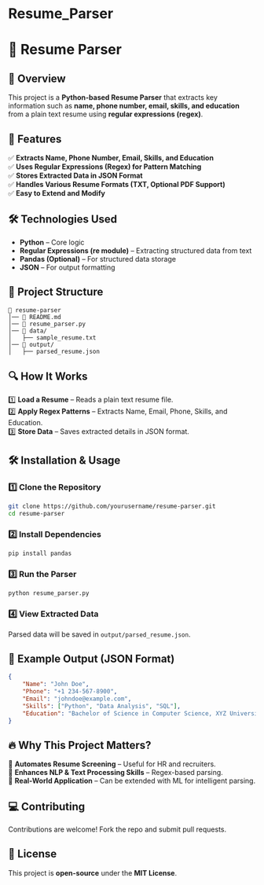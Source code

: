 # Resume_Parser
# 📄 Resume Parser

## 📌 Overview
This project is a **Python-based Resume Parser** that extracts key information such as **name, phone number, email, skills, and education** from a plain text resume using **regular expressions (regex)**.

## 🚀 Features
✅ **Extracts Name, Phone Number, Email, Skills, and Education**  
✅ **Uses Regular Expressions (Regex) for Pattern Matching**  
✅ **Stores Extracted Data in JSON Format**  
✅ **Handles Various Resume Formats (TXT, Optional PDF Support)**  
✅ **Easy to Extend and Modify**  

## 🛠 Technologies Used
- **Python** – Core logic
- **Regular Expressions (re module)** – Extracting structured data from text
- **Pandas (Optional)** – For structured data storage
- **JSON** – For output formatting

## 📂 Project Structure
```
📁 resume-parser
│── 📄 README.md
│── 📄 resume_parser.py
│── 📂 data/
│   ├── sample_resume.txt
│── 📂 output/
│   ├── parsed_resume.json
```

## 🔍 How It Works
1️⃣ **Load a Resume** – Reads a plain text resume file.  
2️⃣ **Apply Regex Patterns** – Extracts Name, Email, Phone, Skills, and Education.  
3️⃣ **Store Data** – Saves extracted details in JSON format.  

## 🛠 Installation & Usage
### 1️⃣ Clone the Repository
```sh
git clone https://github.com/yourusername/resume-parser.git
cd resume-parser
```
### 2️⃣ Install Dependencies
```sh
pip install pandas
```
### 3️⃣ Run the Parser
```sh
python resume_parser.py
```
### 4️⃣ View Extracted Data
Parsed data will be saved in `output/parsed_resume.json`.

## 📑 Example Output (JSON Format)
```json
{
    "Name": "John Doe",
    "Phone": "+1 234-567-8900",
    "Email": "johndoe@example.com",
    "Skills": ["Python", "Data Analysis", "SQL"],
    "Education": "Bachelor of Science in Computer Science, XYZ University"
}
```

## 🔥 Why This Project Matters?
📌 **Automates Resume Screening** – Useful for HR and recruiters.  
📌 **Enhances NLP & Text Processing Skills** – Regex-based parsing.  
📌 **Real-World Application** – Can be extended with ML for intelligent parsing.  

## 💻 Contributing
Contributions are welcome! Fork the repo and submit pull requests.

## 📜 License
This project is **open-source** under the **MIT License**.


